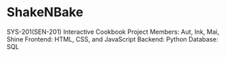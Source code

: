 # ShakeNBake
SYS-201(SEN-201) Interactive Cookbook Project
Members: Aut, Ink, Mai, Shine
Frontend: HTML, CSS, and JavaScript
Backend: Python
Database: SQL